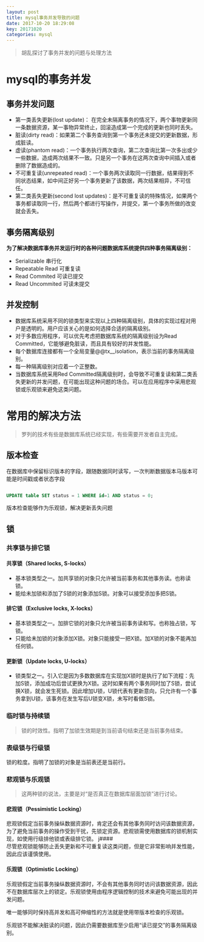```yaml
---
layout: post
title: mysql事务并发导致的问题
date: 2017-10-20 18:29:08
key: 20171020
categories: mysql
---
```

> 胡乱探讨了事务并发的问题与处理方法

# mysql的事务并发

## 事务并发问题

* 第一类丢失更新(lost update)： 在完全未隔离事务的情况下，两个事物更新同一条数据资源，某一事物异常终止，回滚造成第一个完成的更新也同时丢失。
* 脏读(dirty read)：如果第二个事务查询到第一个事务还未提交的更新数据，形成脏读。
* 虚读(phantom read)：一个事务执行两次查询，第二次查询比第一次多出或少一些数据，造成两次结果不一致。只是另一个事务在这两次查询中间插入或者删除了数据造成的。
* 不可重复读(unrepeated read)：一个事务两次读取同一行数据，结果得到不同状态结果，如中间正好另一个事务更新了该数据，两次结果相异，不可信任。
* 第二类丢失更新(second lost updates)：是不可重复读的特殊情况，如果两个事务都读取同一行，然后两个都进行写操作，并提交，第一个事务所做的改变就会丢失。

## 事务隔离级别

**为了解决数据库事务并发运行时的各种问题数据库系统提供四种事务隔离级别：**

* Serializable 串行化
* Repeatable Read 可重复读
* Read Commited 可读已提交
* Read Uncommited 可读未提交

## 并发控制

* 数据库系统采用不同的锁类型来实现以上四种隔离级别，具体的实现过程对用户是透明的。用户应该关心的是如何选择合适的隔离级别。
* 对于多数应用程序，可以优先考虑把数据库系统的隔离级别设为Read Committed，它能够避免脏读，而且具有较好的并发性能。
* 每个数据库连接都有一个全局变量@@tx__isolation，表示当前的事务隔离级别。
* 每一种隔离级别对应着一个正整数。
* 当数据库系统采用Red Committed隔离级别时，会导致不可重复读和第二类丢失更新的并发问题，在可能出现这种问题的场合。可以在应用程序中采用悲观锁或乐观锁来避免这类问题。

# 常用的解决方法

> 罗列的技术有些是数据库系统已经实现，有些需要开发者自主完成。

## 版本检查

在数据库中保留标识版本的字段，跟随数据同时读写，一次判断数据版本马版本可能是时间戳或者状态字段

```sql

UPDATE table SET status = 1 WHERE id=1 AND status = 0;

```

版本检查能够作为乐观锁，解决更新丢失问题


## 锁

### 共享锁与排它锁

#### 共享锁（Shared locks, S-locks）

* 基本锁类型之一。加共享锁的对象只允许被当前事务和其他事务读。也称读锁。
* 能给未加锁和添加了S锁的对象添加S锁。对象可以接受添加多把S锁。

#### 排它锁（Exclusive locks, X-locks）

* 基本锁类型之一。加排它锁的对象只允许被当前事务读和写。也称独占锁，写锁。
* 只能给未加锁的对象添加X锁。对象只能接受一把X锁。加X锁的对象不能再加任何锁。

#### 更新锁（Update locks, U-locks）

* 锁类型之一。引入它是因为多数数据库在实现加X锁时是执行了如下流程：先加S锁，添加成功后尝试更换为X锁。这时如果有两个事务同时加了S锁，尝试换X锁，就会发生死锁。因此增加U锁，U锁代表有更新意向，只允许有一个事务拿到U锁，该事务在发生写后U锁变X锁，未写时看做S锁。

### 临时锁与持续锁

> 锁的时效性。指明了加锁生效期是到当前语句结束还是当前事务结束。

### 表级锁与行级锁

锁的粒度。指明了加锁的对象是当前表还是当前行。

### 悲观锁与乐观锁

> 这两种锁的说法，主要是对“是否真正在数据库层面加锁”进行讨论。

#### 悲观锁（Pessimistic Locking）

悲观锁假定当前事务操纵数据资源时，肯定还会有其他事务同时访问该数据资源，为了避免当前事务的操作受到干扰，先锁定资源。悲观锁需使用数据库的锁机制实现，如使用行级排他锁或表级排它锁。
j####   
尽管悲观锁能够防止丢失更新和不可重复读这类问题，但是它非常影响并发性能，因此应该谨慎使用。

#### 乐观锁（Optimistic Locking）

乐观锁假定当前事务操纵数据资源时，不会有其他事务同时访问该数据资源，因此不在数据库层次上的锁定。乐观锁使用由程序逻辑控制的技术来避免可能出现的并发问题。

唯一能够同时保持高并发和高可伸缩性的方法就是使用带版本检查的乐观锁。

乐观锁不能解决脏读的问题，因此仍需要数据库至少启用“读已提交”的事务隔离级别。

